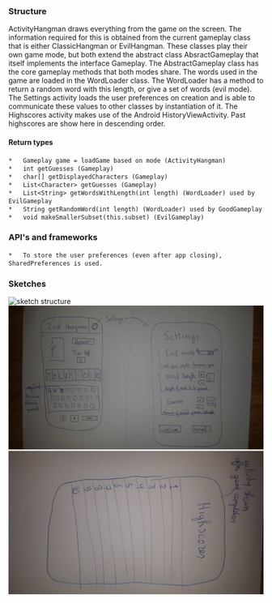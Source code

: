 ### Structure
ActivityHangman draws everything from the game on the screen. 
The information required for this is obtained from the current gameplay class that is either ClassicHangman or EvilHangman. 
These classes play their own game mode, but both extend the abstract class AbsractGameplay that itself implements the interface Gameplay. The AbstractGameplay class has the core gameplay methods that both modes share.
The words used in the game are loaded in the WordLoader class. 
The WordLoader has a method to return a random word with this length, or give a set of words (evil mode).
The Settings activity loads the user preferences on creation and is able to communicate these values to other classes by instantiation of it.
The Highscores activity makes use of the Android HistoryViewActivity. Past highscores are show here in descending order.
#### Return types
	*	Gameplay game = loadGame based on mode (ActivityHangman) 
	* 	int getGuesses (Gameplay)
	* 	char[] getDisplayedCharacters (Gameplay)
	* 	List<Character> getGuesses (Gameplay)
	* 	List<String> getWordsWithLength(int length) (WordLoader) used by EvilGameplay
	* 	String getRandomWord(int length) (WordLoader) used by GoodGameplay
	* 	void makeSmallerSubset(this.subset) (EvilGameplay)

### API's and frameworks
	* 	To store the user preferences (even after app closing), SharedPreferences is used.

### Sketches
![sketch structure](http://i.imgur.com/ZLhxKMv.jpg?1 "sketch structure")
![sketch game and settings](https://github.com/Poezedoez/EvilHangman/blob/master/app/sketches/game_and_settings.jpg "sketch game and settings")
![sketch highscores](https://github.com/Poezedoez/EvilHangman/blob/master/app/sketches/highscores.jpg "sketch highscores")



